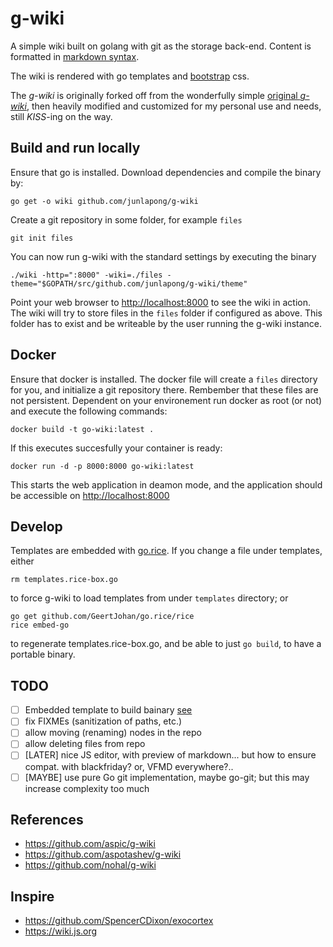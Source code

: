 # g-wiki

A simple wiki built on golang with git as the storage back-end. Content
is formatted in [markdown syntax](http://daringfireball.net/projects/markdown/syntax).

The wiki is rendered with go templates and [bootstrap](http://getbootstrap.com) css.

The *g-wiki* is originally forked off from the wonderfully simple [original *g-wiki*](https://github.com/aspic/g-wiki),
then heavily modified and customized for my personal use and needs,
still _KISS_-ing on the way.

## Build and run locally

Ensure that go is installed. Download dependencies and compile the binary by:

```
go get -o wiki github.com/junlapong/g-wiki
```

Create a git repository in some folder, for example `files`

```
git init files
```

You can now run g-wiki with the standard settings by executing the binary

```
./wiki -http=":8000" -wiki=./files -theme="$GOPATH/src/github.com/junlapong/g-wiki/theme"
```

Point your web browser to [http://localhost:8000](http://localhost:8000) to see the wiki in action.
The wiki will try to store files in the `files` folder if configured as above.
This folder has to exist and be writeable by the user running the g-wiki
instance.

## Docker

Ensure that docker is installed. The docker file will create a `files` directory for you, and initialize a git repository there. Rembember that these files are not persistent. Dependent on your environement run docker as root (or not) and execute the following commands:

```
docker build -t go-wiki:latest .
```

If this executes succesfully your container is ready:

```
docker run -d -p 8000:8000 go-wiki:latest
```

This starts the web application in deamon mode, and the application should be accessible on [http://localhost:8000](http://localhost:8000)

## Develop

Templates are embedded with [go.rice](https://github.com/GeertJohan/go.rice).
If you change a file under templates, either 

```
rm templates.rice-box.go
```

to force g-wiki to load templates from under `templates` directory; or

```
go get github.com/GeertJohan/go.rice/rice
rice embed-go
```

to regenerate templates.rice-box.go, and be able to just `go build`,
to have a portable binary.

## TODO

- [ ] Embedded template to build bainary [see](https://github.com/nohal/g-wiki#develop)
- [ ] fix FIXMEs (sanitization of paths, etc.)
- [ ] allow moving (renaming) nodes in the repo
- [ ] allow deleting files from repo
- [ ] [LATER] nice JS editor, with preview of markdown... but how to ensure compat. with blackfriday? or, VFMD everywhere?..
- [ ] [MAYBE] use pure Go git implementation, maybe go-git; but this may increase complexity too much

## References 

- https://github.com/aspic/g-wiki
- https://github.com/aspotashev/g-wiki
- https://github.com/nohal/g-wiki

## Inspire

- https://github.com/SpencerCDixon/exocortex
- https://wiki.js.org
